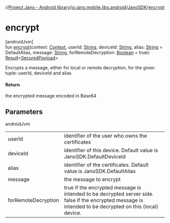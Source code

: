 //[Project Jano - Android library](../../../index.md)/[io.jano.mobile.libs.android](../index.md)/[JanoSDK](index.md)/[encrypt](encrypt.md)

# encrypt

[androidJvm]\
fun [encrypt](encrypt.md)(context: [Context](https://developer.android.com/reference/kotlin/android/content/Context.html), userId: [String](https://kotlinlang.org/api/latest/jvm/stdlib/kotlin/-string/index.html), deviceId: [String](https://kotlinlang.org/api/latest/jvm/stdlib/kotlin/-string/index.html), alias: [String](https://kotlinlang.org/api/latest/jvm/stdlib/kotlin/-string/index.html) = DefaultAlias, message: [String](https://kotlinlang.org/api/latest/jvm/stdlib/kotlin/-string/index.html), forRemoteDecryption: [Boolean](https://kotlinlang.org/api/latest/jvm/stdlib/kotlin/-boolean/index.html) = true): [Result](https://kotlinlang.org/api/latest/jvm/stdlib/kotlin/-result/index.html)&lt;[SecuredPayload](../../io.jano.mobile.libs.android.models/-secured-payload/index.md)&gt;

Encrypts a message, either for local or remote decryption, for the given tuple: userId, deviceId and alias

#### Return

the encrypted message encoded in Base64

## Parameters

androidJvm

| | |
|---|---|
| userId | identifier of the user who owns the certificates |
| deviceId | identifier of this device. Default value is JanoSDK.DefaultDeviceId |
| alias | identifier of the certificates. Default value is JanoSDK.DefaultAlias |
| message | the message to encrypt |
| forRemoteDecryption | true if the encrypted message is intended to be decrypted server side. false if the encrypted message is intended to be decrypted on this (local) device. |
